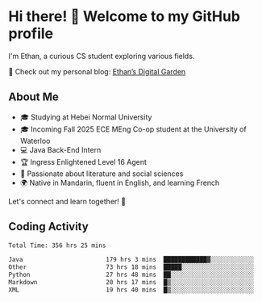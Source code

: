 # Hi there! 👋 Welcome to my GitHub profile  

I'm Ethan, a curious CS student exploring various fields.  

📌 Check out my personal blog: [Ethan’s Digital Garden](https://fortii2.github.io/)  

## About Me  
- 🎓 Studying at Hebei Normal University  
- 🎓 Incoming Fall 2025 ECE MEng Co-op student at the University of Waterloo  
- 💻 Java Back-End Intern  
- 🏆 Ingress Enlightened Level 16 Agent  
- 📖 Passionate about literature and social sciences  
- 🌍 Native in Mandarin, fluent in English, and learning French  

Let's connect and learn together! 🚀  

## Coding Activity
<!--START_SECTION:waka-->

```txt
Total Time: 356 hrs 25 mins

Java                       179 hrs 3 mins  ████████████▓░░░░░░░░░░░░   50.24 %
Other                      73 hrs 18 mins  █████░░░░░░░░░░░░░░░░░░░░   20.57 %
Python                     27 hrs 48 mins  ██░░░░░░░░░░░░░░░░░░░░░░░   07.80 %
Markdown                   20 hrs 17 mins  █▒░░░░░░░░░░░░░░░░░░░░░░░   05.69 %
XML                        19 hrs 40 mins  █▒░░░░░░░░░░░░░░░░░░░░░░░   05.52 %
```

<!--END_SECTION:waka-->
